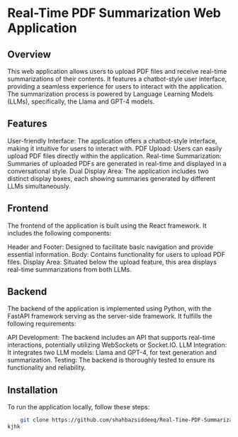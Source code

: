 # Real-Time PDF Summarization Web Application

## Overview
This web application allows users to upload PDF files and receive real-time summarizations of their contents. It features a chatbot-style user interface, providing a seamless experience for users to interact with the application. The summarization process is powered by Language Learning Models (LLMs), specifically, the Llama and GPT-4 models.

## Features
User-friendly Interface: The application offers a chatbot-style interface, making it intuitive for users to interact with.
PDF Upload: Users can easily upload PDF files directly within the application.
Real-time Summarization: Summaries of uploaded PDFs are generated in real-time and displayed in a conversational style.
Dual Display Area: The application includes two distinct display boxes, each showing summaries generated by different LLMs simultaneously.
## Frontend
The frontend of the application is built using the React framework. It includes the following components:

Header and Footer: Designed to facilitate basic navigation and provide essential information.
Body: Contains functionality for users to upload PDF files.
Display Area: Situated below the upload feature, this area displays real-time summarizations from both LLMs.
## Backend
The backend of the application is implemented using Python, with the FastAPI framework serving as the server-side framework. It fulfills the following requirements:

API Development: The backend includes an API that supports real-time interactions, potentially utilizing WebSockets or Socket.IO.
LLM Integration: It integrates two LLM models: Llama and GPT-4, for text generation and summarization.
Testing: The backend is thoroughly tested to ensure its functionality and reliability.

## Installation
To run the application locally, follow these steps:
```bash
    git clone https://github.com/shahbazsiddeeq/Real-Time-PDF-Summarization.git
kjhk
